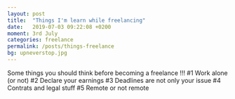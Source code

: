 ```yaml
---
layout: post
title:  "Things I'm learn while freelancing"
date:   2019-07-03 09:22:08 +0200
moment: 3rd July
categories: freelance
permalink: /posts/things-freelance
bg: upneverstop.jpg
---
```


Some things you should think before becoming a freelance !!!
#1 Work alone (or not)
#2 Declare your earnings
#3 Deadlines are not only your issue
#4 Contrats and legal stuff
#5 Remote or not remote

